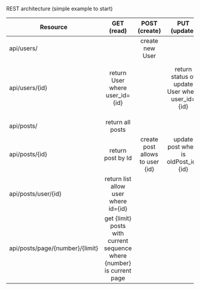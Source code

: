 REST architecture (simple example to start)

| Resource      | GET (read) |POST (create) |PUT (update) | DELETE|
| ------------- |:-------------:| :-----:|:-----:|-----:|
|api/users/| |create new User| | |
|api/users/{id} | return User where user_id={id} | | return status of update User where user_id={id} | return id User was delete where user_id={id}|
| | | | | |
|api/posts/|return all posts| | | |
|api/posts/{id} |return post by Id| create post allows to user {id}|  update post where is oldPost_id={id} | delete post by {id}|
|api/posts/user/{id}| return list<Post> allow user where id={id}| | |delete all posts where user_id={id}|
|api/posts/page/{number}/{limit}| get {limit} posts with current sequence where {number} is current page| | | |
